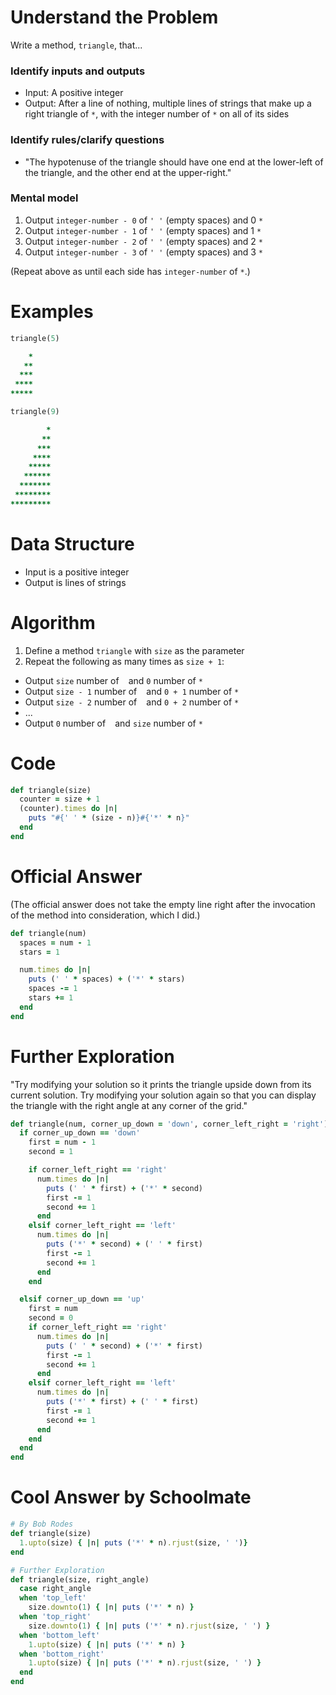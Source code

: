 # Understand the Problem
Write a method, `triangle`, that...
### Identify inputs and outputs
* Input: A positive integer
* Output: After a line of nothing, multiple lines of strings that make up a right triangle of `*`, with the integer number of `*` on all of its sides
### Identify rules/clarify questions
* "The hypotenuse of the triangle should have one end at the lower-left of the triangle, and the other end at the upper-right."
### Mental model
1. Output `integer-number - 0` of `' '` (empty spaces) and 0 `*`
2. Output `integer-number - 1` of `' '` (empty spaces) and 1 `*`
3. Output `integer-number - 2` of `' '` (empty spaces) and 2 `*`
4. Output `integer-number - 3` of `' '` (empty spaces) and 3 `*`

(Repeat above as until each side has `integer-number` of `*`.)
# Examples
```ruby
triangle(5)

    *
   **
  ***
 ****
*****
```
```ruby
triangle(9)

        *
       **
      ***
     ****
    *****
   ******
  *******
 ********
*********
```
# Data Structure
* Input is a positive integer
* Output is lines of strings
# Algorithm
1. Define a method `triangle` with `size` as the parameter
2. Repeat the following as many times as `size + 1`:
  * Output `size` number of ` ` and `0` number of `*`
  * Output `size - 1` number of ` ` and `0 + 1` number of `*`
  * Output `size - 2` number of ` ` and `0 + 2` number of `*`
  * ...
  * Output `0` number of ` ` and `size` number of `*`
# Code
```ruby
def triangle(size)
  counter = size + 1
  (counter).times do |n|
    puts "#{' ' * (size - n)}#{'*' * n}"
  end
end
```
# Official Answer
(The official answer does not take the empty line right after the invocation of the method into consideration, which I did.)
```ruby
def triangle(num)
  spaces = num - 1
  stars = 1

  num.times do |n|
    puts (' ' * spaces) + ('*' * stars)
    spaces -= 1
    stars += 1
  end
end
```
# Further Exploration
"Try modifying your solution so it prints the triangle upside down from its current solution.
Try modifying your solution again so that you can display the triangle with the right angle at any corner of the grid."
```ruby
def triangle(num, corner_up_down = 'down', corner_left_right = 'right')
  if corner_up_down == 'down'
    first = num - 1
    second = 1

    if corner_left_right == 'right'
      num.times do |n|
        puts (' ' * first) + ('*' * second)
        first -= 1
        second += 1
      end
    elsif corner_left_right == 'left'
      num.times do |n|
        puts ('*' * second) + (' ' * first)
        first -= 1
        second += 1
      end
    end

  elsif corner_up_down == 'up'
    first = num
    second = 0
    if corner_left_right == 'right'
      num.times do |n|
        puts (' ' * second) + ('*' * first)
        first -= 1
        second += 1
      end
    elsif corner_left_right == 'left'
      num.times do |n|
        puts ('*' * first) + (' ' * first)
        first -= 1
        second += 1
      end
    end
  end
end
```
# Cool Answer by Schoolmate
```ruby
# By Bob Rodes
def triangle(size)
  1.upto(size) { |n| puts ('*' * n).rjust(size, ' ')}
end

# Further Exploration
def triangle(size, right_angle)
  case right_angle
  when 'top_left'
    size.downto(1) { |n| puts ('*' * n) }
  when 'top_right'
    size.downto(1) { |n| puts ('*' * n).rjust(size, ' ') }
  when 'bottom_left'
    1.upto(size) { |n| puts ('*' * n) }
  when 'bottom_right'
    1.upto(size) { |n| puts ('*' * n).rjust(size, ' ') }
  end
end
```
